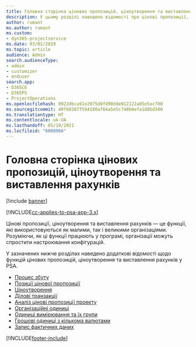 ```yaml
---
title: Головна сторінка цінових пропозицій, ціноутворення та виставлення рахунків
description: У цьому розділі наведено відомості про цінові пропозиції, ціноутворення та надсилання рахунків.
author: rumant
ms.author: rumant
ms.custom:
- dyn365-projectservice
ms.date: 03/01/2019
ms.topic: article
audience: Admin
search.audienceType:
- admin
- customizer
- enduser
search.app:
- D365CE
- D365PS
- ProjectOperations
ms.openlocfilehash: 0923dbca91e2975d0fd90dde012122a85e5ac700
ms.sourcegitcommit: 40f68387f594180af64a5e5c748b6efa188bd300
ms.translationtype: HT
ms.contentlocale: uk-UA
ms.lasthandoff: 05/10/2021
ms.locfileid: "6008966"
---
```

# <a name="quoting-pricing-and-billing-home-page"></a>Головна сторінка цінових пропозицій, ціноутворення та виставлення рахунків

[!include [banner](../includes/psa-now-project-operations.md)]

[!INCLUDE[cc-applies-to-psa-app-3.x](../includes/cc-applies-to-psa-app-3x.md)]

Цінові пропозиції, ціноутворення та виставлення рахунків — це функції, які використовуються як малими, так і великими організаціями. Розуміючи, як ці функції працюють у програмі, організації можуть спростити настроювання конфігурацій.

У зазначених нижче розділах наведено додаткові відомості щодо функцій цінових пропозицій, ціноутворення та виставлення рахунків у PSA.

- [Процес збуту](basic-sales-process.md)
- [Позиції цінової пропозиції](basic-quote-lines.md)
- [Ціноутворення](basic-pricing.md)
- [Ділові транзакції](basic-business-transactions.md)
- [Аналіз цінові пропозиції проекту](basic-analyzing-quotes.md)
- [Організаційні одиниці](advanced-organizational.md)
- [Одиниці вимірювання та їх групи](advanced-units.md)
- [Грошові одиниці з кількома валютами](advanced-currency.md)
- [Запис фактичних даних](advanced-actuals.md)


[!INCLUDE[footer-include](../includes/footer-banner.md)]